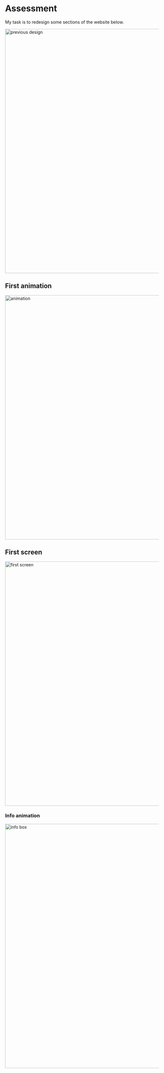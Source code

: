 <h1>Assessment</h1>
<p>My task is to redesign some sections of the website below.</p>
<img src="animation.gif" width="800" alt="previous design">
<h2>First animation</h2>
<img src="assessment__first-animation.gif" width="800" alt="animation">
<h2>First screen</h2>
<img src="assessment__first-screen" width="800" alt="first screen">
<h3>Info animation</h3>
<img src="assessment__first-screen-info" width="800" alt="info box">
